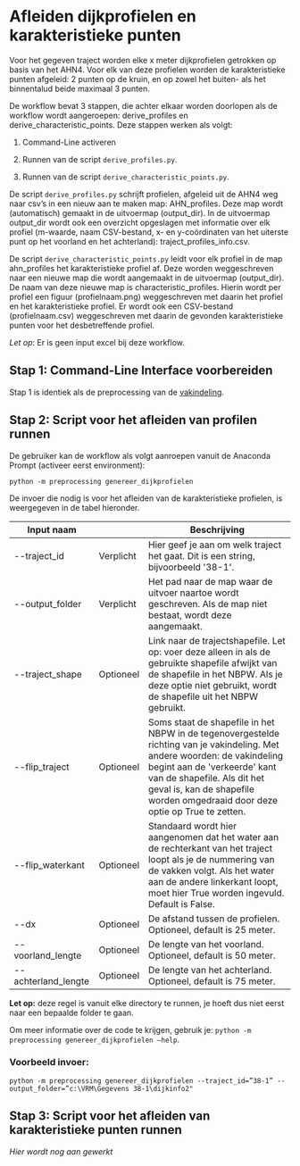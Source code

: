 # Afleiden dijkprofielen en karakteristieke punten

Voor het gegeven traject worden elke x meter dijkprofielen getrokken op basis van het AHN4. Voor elk van deze profielen worden de karakteristieke punten afgeleid: 2 punten op de kruin, en op zowel het buiten- als het binnentalud beide maximaal 3 punten. 

De workflow bevat 3 stappen, die achter elkaar worden doorlopen als de workflow wordt aangeroepen: derive_profiles en derive_characteristic_points. Deze stappen werken als volgt:

1. Command-Line activeren

2. Runnen van de script ```derive_profiles.py```. 

3. Runnen van de script ```derive_characteristic_points.py```. 

De script ```derive_profiles.py``` schrijft profielen, afgeleid uit de AHN4 weg naar csv’s in een nieuw aan te maken map: AHN_profiles. Deze map wordt (automatisch) gemaakt in de uitvoermap (output_dir). In de uitvoermap output_dir  wordt ook een overzicht opgeslagen met informatie over elk profiel (m-waarde, naam CSV-bestand, x- en y-coördinaten van het uiterste punt op het voorland en het achterland): traject_profiles_info.csv.

De script ```derive_characteristic_points.py``` leidt voor elk profiel in de map ahn_profiles het karakteristieke profiel af. Deze worden weggeschreven naar een nieuwe map die wordt aangemaakt in de uitvoermap (output_dir). De naam van deze nieuwe map is characteristic_profiles. Hierin wordt per profiel een figuur (profielnaam.png) weggeschreven met daarin het profiel en het karakteristieke profiel. Er wordt ook een CSV-bestand (profielnaam.csv) weggeschreven met daarin de gevonden karakteristieke punten voor het desbetreffende profiel.

*Let op*: Er is geen input excel bij deze workflow.

## Stap 1: Command-Line Interface voorbereiden

Stap 1 is identiek als de preprocessing van de [vakindeling](Vakindeling.md).

## Stap 2: Script voor het afleiden van profilen runnen  
De gebruiker kan de workflow als volgt aanroepen vanuit de Anaconda Prompt (activeer eerst environment):

```
python -m preprocessing genereer_dijkprofielen
```
De invoer die nodig is voor het afleiden van de karakteristieke profielen, is weergegeven in de tabel hieronder.

| Input naam       	    | 	           | Beschrijving                                                                                                                                                                                 	                                                                          |
|-----------------------|-------------|-------------------------------------------------------------------------------------------------------------------------------------------------------------------------------------------------------------------------------------------------------------------------|
| --traject_id	         | Verplicht 	 | 	Hier geef je aan om welk traject het gaat. Dit is een string, bijvoorbeeld '38-1'.                                                                                                                                                                   |
| --output_folder     	 | Verplicht 	 | Het pad naar de map waar de uitvoer naartoe wordt geschreven. Als de map niet bestaat, wordt deze aangemaakt.                                                                                                                                                                                 |
| --traject_shape   	   | Optioneel 	 | Link naar de trajectshapefile. Let op: voer deze alleen in als de gebruikte shapefile afwijkt van de shapefile in het NBPW. Als je deze optie niet gebruikt, wordt de shapefile uit het NBPW gebruikt.                                                                                                                                                                        |
| --flip_traject      | Optioneel 	 | Soms staat de shapefile in het NBPW in de tegenovergestelde richting van je vakindeling. Met andere woorden: de vakindeling begint aan de 'verkeerde' kant van de shapefile. Als dit het geval is, kan de shapefile worden omgedraaid door deze optie op True te zetten. |
| --flip_waterkant                  | Optioneel 	 | Standaard wordt hier aangenomen dat het water aan de rechterkant van het traject loopt als je de nummering van de vakken volgt. Als het water aan de andere linkerkant loopt, moet hier True worden ingevuld. Default is False.                                         |
| --dx        | Optioneel 	 | De afstand tussen de profielen. Optioneel, default is 25 meter.                                                                                                                                                                                                         |
| --voorland_lengte        | Optioneel 	 | De lengte van het voorland. Optioneel, default is 50 meter.                                                                                                                                                                                                             |
| --achterland_lengte       | Optioneel 	 | De lengte van het achterland. Optioneel, default is 75 meter.                                                                                                                                                                                                           |

**Let op:** deze regel is vanuit elke directory te runnen, je hoeft dus niet eerst naar een bepaalde folder te gaan.


Om meer informatie over de code te krijgen, gebruik je: 
```python -m preprocessing genereer_dijkprofielen –help```. 

### Voorbeeld invoer: 

```
python -m preprocessing genereer_dijkprofielen --traject_id=”38-1” --output_folder=”c:\VRM\Gegevens 38-1\dijkinfo2"
```

## Stap 3: Script voor het afleiden van karakteristieke punten runnen  

*Hier wordt nog aan gewerkt*